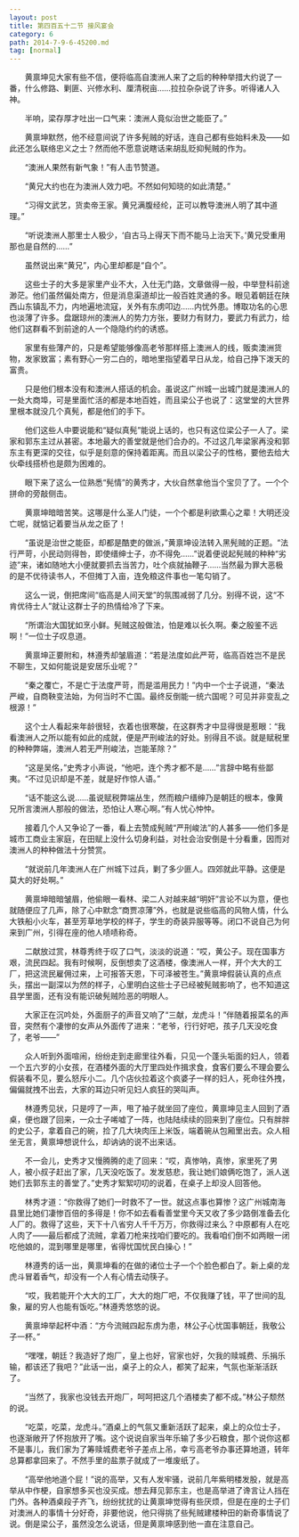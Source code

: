 ```yaml
---
layout: post
title: 第四百五十二节 接风宴会
category: 6
path: 2014-7-9-6-45200.md
tag: [normal]
---
```


　　黄禀坤见大家有些不信，便将临高自澳洲人来了之后的种种举措大约说了一番，什么修路、剿匪、兴修水利、厘清税亩……拉拉杂杂说了许多。听得诸人入神。

　　半响，梁存厚才吐出一口气来：澳洲人竟似治世之能臣了。”

　　黄禀坤默然，他不经意间说了许多髡贼的好话，连自己都有些始料未及——如此还怎么联络忠义之士？然而他不愿意说瞎话来胡乱贬抑髡贼的作为。

　　“澳洲人果然有新气象！”有人击节赞道。

　　“黄兄大约也在为澳洲人效力吧。不然如何知晓的如此清楚。”

　　“习得文武艺，货卖帝王家。黄兄满腹经纶，正可以教导澳洲人明了其中道理。”

　　“听说澳洲人那里士人极少，‘自古马上得天下而不能马上治天下。’黄兄受重用那也是自然的……”

　　虽然说出来“黄兄”，内心里却都是“自个”。

　　这些士子的大多是家里产业不大，入仕无门路，文章做得一般，中举登科前途渺茫。他们虽然偏处南方，但是消息渠道却比一般百姓灵通的多。眼见着朝廷在陕西山东镇乱不力，内地遍地流寇，关外有东虏叩边……内忧外患。博取功名的心思也淡薄了许多。盘踞琼州的澳洲人的势力方张，要财力有财力，要武力有武力，给他们这群看不到前途的人一个隐隐约约的诱惑。

　　家里有些薄产的，只是希望能够像高老爷那样搭上澳洲人的线，贩卖澳洲货物，发家致富；素有野心一穷二白的，暗地里指望着早日从龙，给自己挣下泼天的富贵。

　　只是他们根本没有和澳洲人搭话的机会。虽说这广州城一出城门就是澳洲人的一处大商埠，可是里面忙活的都是本地百姓，而且梁公子也说了：这堂堂的大世界里根本就没几个真髡，都是他们的手下。

　　他们这些人中要说能和“疑似真髡”能说上话的，也只有这位梁公子一人了。梁家和郭东主过从甚密。本地最大的善堂就是他们合办的。不过这几年梁家再没和郭东主有更深的交往，似乎是刻意的保持着距离。而且以梁公子的性格，要他去给大伙牵线搭桥也是颇为困难的。

　　眼下来了这么一位熟悉“髡情”的黄秀才，大伙自然拿他当个宝贝了了。一个个拼命的旁敲侧击。

　　黄禀坤暗暗苦笑。这哪是什么圣人门徒，一个个都是利欲熏心之辈！大明还没亡呢，就惦记着要当从龙之臣了！

　　“虽说是治世之能臣，却都是酷吏的做派，”黄禀坤设法转入黑髡贼的正题。“法行严苛，小民动则得咎，即使缙绅士子，亦不得免……”说着便说起髡贼的种种“劣迹”来，诸如随地大小便就要抓去当苦力，吐个痰就抽鞭子……当然最为罪大恶极的是不优待读书人，不但摊丁入亩，连免粮这件事也一笔勾销了。

　　这么一说，倒把席间“临高是人间天堂”的氛围减弱了几分。别得不说，这“不肯优待士人”就让这群士子的热情给冷了下来。

　　“所谓治大国犹如烹小鲜。髡贼这般做法，怕是难以长久啊。秦之殷鉴不远啊！”一位士子叹息道。

　　黄禀坤正要附和，林遵秀却皱眉道：“若是法度如此严苛，临高百姓岂不是民不聊生，又如何能说是安居乐业呢？”

　　“秦之覆亡，不是亡于法度严苛，而是滥用民力！”内中一个士子说道，“秦法严峻，自商鞅变法始，为何当时不亡国。最终反倒能一统六国呢？可见并非变乱之根源！”

　　这个士人看起来年龄很轻，衣着也很寒酸，在这群秀才中显得很是惹眼：“我看澳洲人之所以能有如此的成就，便是严刑峻法的好处。别得且不谈。就是赋税里的种种弊端，澳洲人若无严刑峻法，岂能革除？”

　　“这是吴佲，”史秀才小声说，“他吧，连个秀才都不是……”言辞中略有些鄙夷。“不过见识却是不差，就是好作惊人语。”

　　“话不能这么说……虽说赋税弊端丛生，然而粮户缙绅乃是朝廷的根本，像黄兄所言澳洲人那般的做法，恐怕让人寒心啊。”有人忧心忡忡。

　　接着几个人又争论了一番，看上去赞成髡贼“严刑峻法”的人甚多——他们多是城市工商业主家庭，在田赋上没什么切身利益，对社会治安倒是十分看重，因而对澳洲人的种种做法十分赞赏。

　　“就说前几年澳洲人在广州城下过兵，剿了多少匪人。四郊就此平静。这便是莫大的好处啊。”

　　黄禀坤暗暗皱眉，他偷眼一看林、梁二人对越来越“明奸”言论不以为意，便也就随便应了几声，除了心中默念“商贾凉薄”外，也就是说些临高的风物人情，什么大铁船小火车，甚至芳草地学校的样子，学生的奇装异服等等。闭口不说自己为何来到广州，引得在座的他人啧啧称奇。

　　二献放过赏，林尊秀终于叹了口气，淡淡的说道：“哎，黄公子。现在国事方艰，流民四起。我有时候啊，反倒想卖了这酒楼，像澳洲人一样，开个大大的工厂，把这流民雇佣过来，上可报答天恩，下可泽被苍生。”黄禀坤假装认真的点点头，摆出一副深以为然的样子，心里明白这些士子已经被髡贼影响了，也不知道这县学里面，还有没有能识破髡贼险恶的明眼人。

　　大家正在沉吟处，外面厨子的声音又响了“三献，龙虎斗！”伴随着报菜名的声音，突然有个凄惨的女声从外面传了进来：“老爷，行行好吧，孩子几天没吃食了，老爷——”

　　众人听到外面喧闹，纷纷走到走廊里往外看，只见一个蓬头垢面的妇人，领着一个五六岁的小女孩，在酒楼外面的大厅里四处作揖求食，食客们要么不理会要么假装看不见，要么怒斥小二。几个店伙拉着这个疯婆子一样的妇人，死命往外拽，偏偏就拽不出去，大家的耳边只听见妇人疯狂的哭叫声。

　　林遵秀见状，只是哼了一声，甩了袖子就坐回了座位，黄禀坤见主人回到了酒桌，便也跟了回来，一众士子唏嘘了一阵，也陆陆续续的回来到了座位。只有胖胖的史公子，拿着自己的碗，捡了几大块肉压上米饭，端着碗从包厢里出去。众人相坐无言，黄禀坤想说什么，却讷讷的说不出来话。

　　不一会儿，史秀才又慢腾腾的走了回来：“哎，真惨呐，真惨，家里死了男人，被小叔子赶出了家，几天没吃饭了。发发慈悲，我让她们娘俩吃饱了，派人送她们去郭东主的善堂了。”史秀才絮絮叨叨的说着，在桌子上却没人回答他。

　　林秀才道：“你救得了她们一时救不了一世。就这点事也算惨？这广州城南海县里比她们凄惨百倍的多得是！你不如去看看善堂里今天又收了多少路倒准备去化人厂的。救得了这些，天下十八省穷人千千万万，你救得过来么？中原都有人在吃人肉了——最后都成了流贼，拿着刀枪来找咱们要吃的。我看咱们倒不如两眼一闭吃他娘的，混到哪里是哪里，省得忧国忧民白操心！”

　　林遵秀的话一出，黄禀坤看的在做的诸位士子一个个脸色都白了。新上桌的龙虎斗冒着香气，却没有一个人有心情去动筷子。

　　“哎，我若能开个大大的工厂，大大的炮厂吧，不仅我赚了钱，平了世间的乱象，雇的穷人也能有饭吃。”林遵秀悠悠的说。

　　黄禀坤举起杯中酒：“方今流贼四起东虏为患，林公子心忧国事朝廷，我敬公子一杯。”

　　“嘿嘿，朝廷？我造好了炮厂，皇上也好，官家也好，欠我的赎城费、乐捐乐输，都该还了我吧？”此话一出，桌子上的众人，都笑了起来，气氛也渐渐活跃了。

　　“当然了，我家也没钱去开炮厂，呵呵把这几个酒楼卖了都不成。”林公子颓然的说。

　　“吃菜，吃菜，龙虎斗。”酒桌上的气氛又重新活跃了起来，桌上的众位士子，也逐渐敞开了怀抱放开了嘴。这个说说自家当年乐输了多少石粮食，那个说你这都不是事儿，我们家为了筹赎城费老爷子差点上吊，幸亏高老爷办事还算地道，转年总算都拿回来了。不然手里的盐票子就成了一堆废纸了。

　　“高举他地道个屁！”说的高举，又有人发牢骚，说前几年紫明楼发股，就是高举从中作梗，自家想多买也没买成。想去拜见郭东主，也是高举进了谗言让人挡在门外。各种酒桌段子齐飞，纷纷扰扰的让黄禀坤觉得有些厌烦，但是在座的士子们对澳洲人的事情十分好奇，非要他说，他只得挑了些髡贼建楼种田的新奇事情说了说。倒是梁公子，虽然没怎么说话，但是黄禀坤感到他一直在注意自己。
